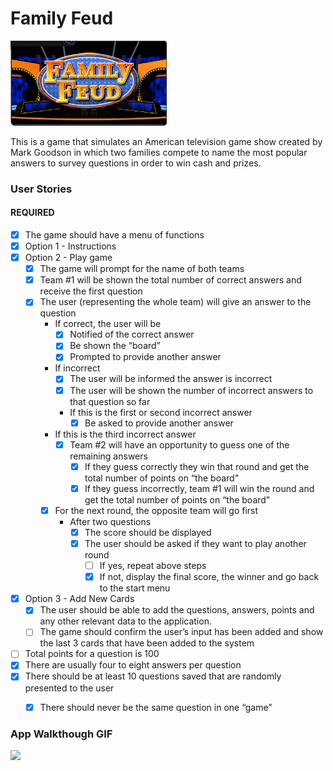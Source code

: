 # Family Feud

<img src="https://github.com/trajonwa/familyfeud-python/blob/main/images/git_familyfeud.PNG" width=250><br>

This is a game that simulates an American television game show created by Mark Goodson in which two families compete to name the most popular answers to survey questions in order to win cash and prizes.


### User Stories


#### REQUIRED 
- [X] The game should have a menu of functions
- [X] Option 1 - Instructions
- [X] Option 2 - Play game
     - [X] The game will prompt for the name of both teams
     - [X] Team #1 will be shown the total number of correct answers and receive the first question
     - [X] The user (representing the whole team) will give an answer to the question
        - If correct, the user will be 
             - [X] Notified of the correct answer
             - [X] Be shown the “board” 
             - [X] Prompted to provide another answer
        - If incorrect
            - [X] The user will be informed the answer is incorrect
            - [X] The user will be shown the number of incorrect answers to that question so far
            - If this is the first or second incorrect answer
               - [X] Be asked to provide another answer
        - If this is the third incorrect answer  
            - [X] Team #2 will have an opportunity to guess one of the remaining answers   
                - [X] If they guess correctly they win that round and get the total number of points on “the board”    
                - [X] If they guess incorrectly, team #1 will win the round and get the total number of points on “the board”     
        - [X] For the next round, the opposite team will go first
             - After two questions       
                  - [X] The score should be displayed      
                  - [X] The user should be asked if they want to play another round                           
                     - [ ] If yes, repeat above steps                                       
                     - [X] If not, display the final score, the winner and go back to the start menu                                              
- [X] Option 3 - Add New Cards
     - [X] The user should be able to add the questions, answers, points and any other relevant data to the application.                                                        
     - [ ] The game should confirm the user’s input has been added and show the last 3 cards that have been added to the system   
- [ ] Total points for a question is 100
- [X] There are usually four to eight answers per question                                                                                         
- [X] There should be at least 10 questions saved that are randomly presented to the user                                                                              
     - [X] There should never be the same question in one “game”        


### App Walkthough GIF
<img src="https://github.com/trajonwa/familyfeud-python/blob/main/images/familyfeud_gif.gif" width=250><br>
